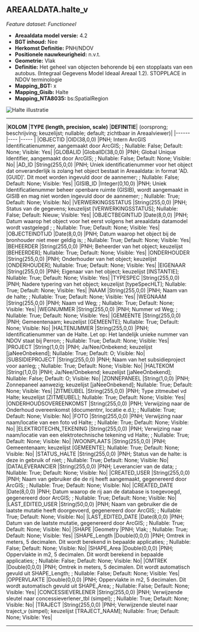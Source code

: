 ## AREAALDATA.halte_v

*Feature dataset: Functioneel*


* __Areaaldata model versie:__ 4.2
* __BGT inhoud:__ Nee
* __Herkomst Definitie:__ PNH/NDOV
* __Positionele nauwkeurigheid:__ n.v.t.
* __Geometrie:__ Vlak
* __Definitie:__ Het geheel van objecten behorende bij een stopplaats van een autobus. (Integraal Gegevens Model Ideaal Areaal 1.2). STOPPLACE in NDOV terminologie
* __Mapping_BGT:__ x
* __Mapping_Gisib:__ Halte
* __Mapping_NTA8035:__ bs:SpatialRegion

![Halte illustratie](D:\bu_geodata_beheer\gereedschap\documentatie\areaaldata_datamodel\4.2d3\Objectbladen\08_Haltes\halte.png)

***

|__KOLOM__                             |__TYPE (length, precision, scale)__          	          |__DEFINITIE__| (oorsprong; beschrijving; keuzelijst; nullable; default; zichtbaar in Areaalviewer)|
|------                              |----                |-----    |
|OBJECTID                            |OID(38,0,0)         |PNH; Intern ArcGIS Identificatienummer, aangemaakt door ArcGIS; ; Nullable: False; Default: None; Visible: Yes|
|GLOBALID                            |GlobalID(38,0,0)    |PNH; Global Unique Identifier,  aangemaakt door ArcGIS; ; Nullable: False; Default: None; Visible: No|
|AD_ID                               |String(255,0,0)     |PNH; Uniek identificatienummer voor het object dat onveranderlijk is zolang het object bestaat in Areaaldata: in format 'AD.[GUID]'. Dit moet worden ingevuld door de aannemer; ; Nullable: False; Default: None; Visible: Yes|
|GISIB_ID                            |Integer(0,10,0)     |PNH; Uniek Identificatienummer beheer openbare ruimte (GISIB), wordt aangemaakt in GISIB en mag niet worden ingevuld door de aannemer; ; Nullable: True; Default: None; Visible: No|
|VERWERKINGSSTATUS                   |String(255,0,0)     |PNH; Status van de gegevens; keuzelijst [VERWERKINGSSTATUS]; Nullable: False; Default: Nieuw; Visible: Yes|
|OBJECTBEGINTIJD                     |Date(8,0,0)         |PNH; Datum waarop het object voor het eerst volgens het areaaldata datamodel wordt vastgelegd ; ; Nullable: True; Default: None; Visible: Yes|
|OBJECTEINDTIJD                      |Date(8,0,0)         |PNH; Datum waarop het object bij de bronhouder niet meer geldig is; ; Nullable: True; Default: None; Visible: Yes|
|BEHEERDER                           |String(255,0,0)     |PNH; Beheerder van het object; keuzelijst [BEHEERDER]; Nullable: True; Default: None; Visible: Yes|
|ONDERHOUDER                         |String(255,0,0)     |PNH; Onderhouder van het object; keuzelijst [ONDERHOUDER]; Nullable: True; Default: None; Visible: Yes|
|EIGENAAR                            |String(255,0,0)     |PNH; Eigenaar van het object; keuzelijst [INSTANTIE]; Nullable: True; Default: None; Visible: Yes|
|TYPESPEC                            |String(255,0,0)     |PNH; Nadere typering van het object; keuzelijst [typeSpecHLT]; Nullable: True; Default: None; Visible: Yes|
|NAAM                                |String(255,0,0)     |PNH; Naam van de halte; ; Nullable: True; Default: None; Visible: Yes|
|WEGNAAM                             |String(255,0,0)     |PNH; Naam vd Weg; ; Nullable: True; Default: None; Visible: Yes|
|WEGNUMMER                           |String(255,0,0)     |PNH; Nummer vd Weg; ; Nullable: True; Default: None; Visible: Yes|
|GEMEENTE                            |String(255,0,0)     |PNH; Gemeentenaam; keuzelijst [GEMEENTE]; Nullable: True; Default: None; Visible: No|
|HALTENUMMER                         |String(255,0,0)     |PNH; Identificatienummer van de Halte. Let op: Het landelijk unieke nummer van NDOV staat bij Perron; ; Nullable: True; Default: None; Visible: Yes|
|PROJECT                             |String(1,0,0)       |PNH; Ja/Nee/Onbekend; keuzelijst [jaNeeOnbekend]; Nullable: True; Default: O; Visible: No|
|SUBSIDIEPROJECT                     |String(255,0,0)     |PNH; Naam van het subsidieproject voor aanleg; ; Nullable: True; Default: None; Visible: No|
|HALTEKOM                            |String(1,0,0)       |PNH; Ja/Nee/Onbekend; keuzelijst [jaNeeOnbekend]; Nullable: False; Default: O; Visible: No|
|ZONNEPANEEL                         |String(1,0,0)       |PNH; Zonnepaneel aanwezig; keuzelijst [jaNeeOnbekend]; Nullable: True; Default: None; Visible: Yes|
|ZITMEUBEL                           |String(255,0,0)     |PNH; Type zitmeubel vd Halte; keuzelijst [ZITMEUBEL]; Nullable: True; Default: None; Visible: Yes|
|ONDERHOUDSOVEREENKOMST              |String(255,0,0)     |PNH; Verwijzing naar de Onderhoud overeenkomst (documentnr, locatie e.d.); ; Nullable: True; Default: None; Visible: No|
|FOTO                                |String(255,0,0)     |PNH; Verwijzing naar naam/locatie van een foto vd Halte; ; Nullable: True; Default: None; Visible: No|
|ELEKTROTECHN_TEKENING               |String(255,0,0)     |PNH; Verwijzing naar naam/locatie van een elektrotechnische tekening vd Halte; ; Nullable: True; Default: None; Visible: No|
|WOONPLAATS                          |String(255,0,0)     |PNH; Gemeentenaam; keuzelijst [GEMEENTE]; Nullable: True; Default: None; Visible: No|
|STATUS_HALTE                        |String(255,0,0)     |PNH; Status van de halte: is deze in gebruik of niet; ; Nullable: True; Default: None; Visible: No|
|DATALEVERANCIER                     |String(255,0,0)     |PNH; Leverancier van de data; ; Nullable: True; Default: None; Visible: No|
|CREATED_USER                        |String(255,0,0)     |PNH; Naam van gebruiker die de rij heeft aangemaakt, gegenereerd door ArcGIS; ; Nullable: True; Default: None; Visible: No|
|CREATED_DATE                        |Date(8,0,0)         |PNH; Datum waarop de rij aan de database is toegevoegd, gegenereerd door ArcGIS; ; Nullable: True; Default: None; Visible: No|
|LAST_EDITED_USER                    |String(50,0,0)      |PNH; Naam van gebruiker die de laatste mutatie heeft doorgevoerd, gegenereerd door ArcGIS; ; Nullable: True; Default: None; Visible: No|
|LAST_EDITED_DATE                    |Date(8,0,0)         |PNH; Datum van de laatste mutatie, gegenereerd door ArcGIS; ; Nullable: True; Default: None; Visible: No|
|SHAPE                               |Geometry            |PNH; Vlak; ; Nullable: True; Default: None; Visible: Yes|
|SHAPE_Length                        |Double(0,0,0)       |PNH; Omtrek in meters, 5 decimalen. Dit wordt berekend in bepaalde applicaties; ; Nullable: False; Default: None; Visible: No|
|SHAPE_Area                          |Double(0,0,0)       |PNH; Oppervlakte in m2, 5 decimalen. Dit wordt berekend in bepaalde applicaties; ; Nullable: False; Default: None; Visible: No|
|OMTREK                              |Double(0,0,0)       |PNH; Omtrek in meters, 5 decimalen. Dit wordt automatisch gevuld uit SHAPE_Length; ; Nullable: False; Default: None; Visible: Yes|
|OPPERVLAKTE                         |Double(0,0,0)       |PNH; Oppervlakte in m2, 5 decimalen. Dit wordt automatisch gevuld uit SHAPE_Area; ; Nullable: False; Default: None; Visible: Yes|
|CONCESSIEVERLENER                   |String(255,0,0)     |PNH; Verwijzende sleutel naar concessieverlener_tbl (simpel); ; Nullable: True; Default: None; Visible: No|
|TRAJECT                             |String(255,0,0)     |PNH; Verwijzende sleutel naar traject_v (simpel); keuzelijst [TRAJECT_NAAM]; Nullable: True; Default: None; Visible: Yes|

***
